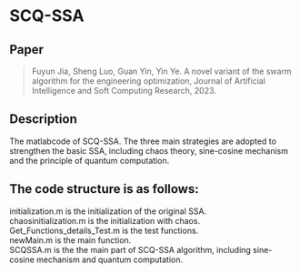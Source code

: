 # SCQ-SSA


## Paper 
>Fuyun Jia, Sheng Luo, Guan Yin, Yin Ye. A novel variant of the swarm algorithm for the engineering optimization, Journal of Artificial Intelligence and Soft Computing Research, 2023.

## Description
The matlabcode of SCQ-SSA. The three main strategies are adopted to strengthen the basic SSA, including chaos theory, sine-cosine mechanism and the principle of quantum
computation.   

## The code structure is as follows:  
initialization.m is the initialization of the original SSA.  
chaosinitialization.m is the initialization with chaos.  
Get_Functions_details_Test.m is the test functions.  
newMain.m is the main function.  
SCQSSA.m is the the main part of SCQ-SSA algorithm, including sine-cosine mechanism and quantum computation.
